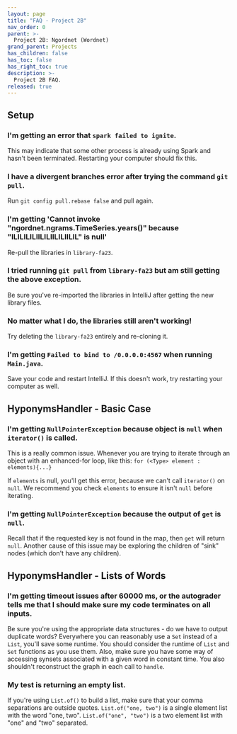```yaml
---
layout: page
title: "FAQ - Project 2B"
nav_order: 0
parent: >-
  Project 2B: Ngordnet (Wordnet)
grand_parent: Projects
has_children: false
has_toc: false
has_right_toc: true
description: >-
  Project 2B FAQ.
released: true
---
```


## Setup

### I'm getting an error that `spark failed to ignite`.

This may indicate that some other process is already using Spark and hasn't been terminated. Restarting your computer should fix this.

### I have a divergent branches error after trying the command `git pull`.

Run `git config pull.rebase false` and pull again.

### I'm getting 'Cannot invoke "ngordnet.ngrams.TimeSeries.years()" because "ILILILILIILILIILILIILIL" is null'

Re-pull the libraries in `library-fa23`.

### I tried running `git pull` from `library-fa23` but am still getting the above exception.

Be sure you've re-imported the libraries in IntelliJ after getting the new library files.

### No matter what I do, the libraries still aren't working!

Try deleting the `library-fa23` entirely and re-cloning it.

### I'm getting `Failed to bind to /0.0.0.0:4567` when running `Main.java`.

Save your code and restart IntelliJ. If this doesn't work, try restarting your computer as well.

## HyponymsHandler - Basic Case

### I'm getting `NullPointerException` because object is `null` when `iterator()` is called.

This is a really common issue. Whenever you are trying to iterate through an object with an enhanced-for loop, like this:
`for (<Type> element : elements){...}`

If `elements` is null, you'll get this error, because we can't call `iterator()` on `null`. We recommend you check `elements` to ensure it isn't `null` before iterating.

### I'm getting `NullPointerException` because the output of `get` is `null`.

Recall that if the requested key is not found in the map, then `get` will return `null`. Another cause of this issue may be exploring the children of "sink" nodes (which don't have any children).

## HyponymsHandler - Lists of Words

### I'm getting timeout issues after 60000 ms, or the autograder tells me that I should make sure my code terminates on all inputs.

Be sure you're using the appropriate data structures - do we have to output duplicate words? Everywhere you can reasonably use a `Set` instead of a `List`, you'll save some runtime. You should consider the runtime of `List` and `Set` functions as you use them. Also, make sure you have some way of accessing synsets associated with a given word in constant time. You also shouldn't reconstruct the graph in each call to `handle`.

### My test is returning an empty list.

If you're using `List.of()` to build a list, make sure that your comma separations are outside quotes.
`List.of("one, two")` is a single element list with the word "one, two". `List.of("one", "two")` is a two element list with "one" and "two" separated.
